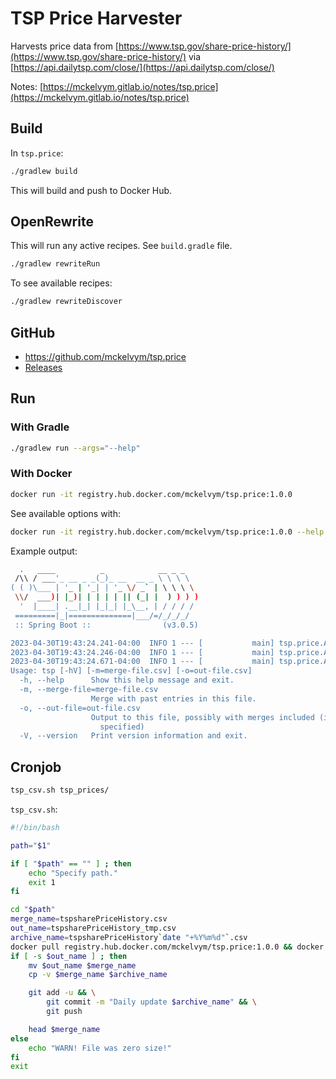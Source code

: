 # TSP Price Harvester

Harvests price data from [https://www.tsp.gov/share-price-history/](https://www.tsp.gov/share-price-history/) via [https://api.dailytsp.com/close/](https://api.dailytsp.com/close/)

Notes: [https://mckelvym.gitlab.io/notes/tsp.price](https://mckelvym.gitlab.io/notes/tsp.price)

## Build

In `tsp.price`:

```bash
./gradlew build
```

This will build and push to Docker Hub.

## OpenRewrite

This will run any active recipes. See `build.gradle` file.

```bash
./gradlew rewriteRun
```

To see available recipes:

```bash
./gradlew rewriteDiscover
```

## GitHub

- https://github.com/mckelvym/tsp.price
- [Releases](https://github.com/mckelvym/tsp.price/releases)

## Run

### With Gradle

```bash
./gradlew run --args="--help"
```

### With Docker

```bash
docker run -it registry.hub.docker.com/mckelvym/tsp.price:1.0.0
```

See available options with:

```bash
docker run -it registry.hub.docker.com/mckelvym/tsp.price:1.0.0 --help
```

Example output:

```bash
  .   ____          _            __ _ _
 /\\ / ___'_ __ _ _(_)_ __  __ _ \ \ \ \
( ( )\___ | '_ | '_| | '_ \/ _` | \ \ \ \
 \\/  ___)| |_)| | | | | || (_| |  ) ) ) )
  '  |____| .__|_| |_|_| |_\__, | / / / /
 =========|_|==============|___/=/_/_/_/
 :: Spring Boot ::                (v3.0.5)

2023-04-30T19:43:24.241-04:00  INFO 1 --- [           main] tsp.price.Application                    : Starting Application using Java 17.0.6 with PID 1 (/app/classes started by root in /)
2023-04-30T19:43:24.246-04:00  INFO 1 --- [           main] tsp.price.Application                    : No active profile set, falling back to 1 default profile: "default"
2023-04-30T19:43:24.671-04:00  INFO 1 --- [           main] tsp.price.Application                    : Started Application in 0.663 seconds (process running for 0.938)
Usage: tsp [-hV] [-m=merge-file.csv] [-o=out-file.csv]
  -h, --help      Show this help message and exit.
  -m, --merge-file=merge-file.csv
                  Merge with past entries in this file.
  -o, --out-file=out-file.csv
                  Output to this file, possibly with merges included (if
                    specified)
  -V, --version   Print version information and exit.
```

## Cronjob

```bash
tsp_csv.sh tsp_prices/
```

`tsp_csv.sh`:

```bash
#!/bin/bash

path="$1"

if [ "$path" == "" ] ; then
    echo "Specify path."
    exit 1
fi

cd "$path"
merge_name=tspsharePriceHistory.csv
out_name=tspsharePriceHistory_tmp.csv
archive_name=tspsharePriceHistory`date "+%Y%m%d"`.csv
docker pull registry.hub.docker.com/mckelvym/tsp.price:1.0.0 && docker run --rm --name=tsp-harvester -u $(id -u):$(id -g) -v "$PWD":/data registry.hub.docker.com/mckelvym/tsp.price:1.0.0 --merge-file=/data/$merge_name --out-file=/data/$out_name
if [ -s $out_name ] ; then
    mv $out_name $merge_name
    cp -v $merge_name $archive_name

    git add -u && \
        git commit -m "Daily update $archive_name" && \
        git push

    head $merge_name
else
    echo "WARN! File was zero size!"
fi
exit
```

